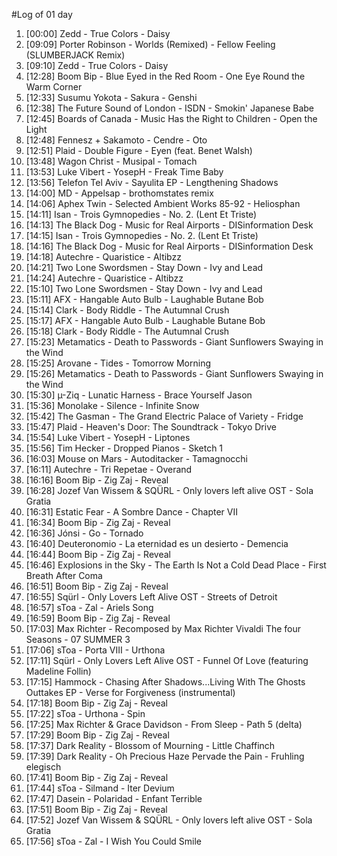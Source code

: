 #Log of 01 day

1. [00:00] Zedd - True Colors - Daisy
1. [09:09] Porter Robinson - Worlds (Remixed) - Fellow Feeling (SLUMBERJACK Remix)
1. [09:10] Zedd - True Colors - Daisy
1. [12:28] Boom Bip - Blue Eyed in the Red Room - One Eye Round the Warm Corner
1. [12:33] Susumu Yokota - Sakura - Genshi
1. [12:38] The Future Sound of London - ISDN - Smokin' Japanese Babe
1. [12:45] Boards of Canada - Music Has the Right to Children - Open the Light
1. [12:48] Fennesz + Sakamoto - Cendre - Oto
1. [12:51] Plaid - Double Figure - Eyen (feat. Benet Walsh)
1. [13:48] Wagon Christ - Musipal - Tomach
1. [13:53] Luke Vibert - YosepH - Freak Time Baby
1. [13:56] Telefon Tel Aviv - Sayulita EP - Lengthening Shadows
1. [14:00] MD - Appelsap - brothomstates remix
1. [14:06] Aphex Twin - Selected Ambient Works 85-92 - Heliosphan
1. [14:11] Isan - Trois Gymnopedies - No. 2. (Lent Et Triste)
1. [14:13] The Black Dog - Music for Real Airports - DISinformation Desk
1. [14:15] Isan - Trois Gymnopedies - No. 2. (Lent Et Triste)
1. [14:16] The Black Dog - Music for Real Airports - DISinformation Desk
1. [14:18] Autechre - Quaristice - Altibzz
1. [14:21] Two Lone Swordsmen - Stay Down - Ivy and Lead
1. [14:24] Autechre - Quaristice - Altibzz
1. [15:10] Two Lone Swordsmen - Stay Down - Ivy and Lead
1. [15:11] AFX - Hangable Auto Bulb - Laughable Butane Bob
1. [15:14] Clark - Body Riddle - The Autumnal Crush
1. [15:17] AFX - Hangable Auto Bulb - Laughable Butane Bob
1. [15:18] Clark - Body Riddle - The Autumnal Crush
1. [15:23] Metamatics - Death to Passwords - Giant Sunflowers Swaying in the Wind
1. [15:25] Arovane - Tides - Tomorrow Morning
1. [15:26] Metamatics - Death to Passwords - Giant Sunflowers Swaying in the Wind
1. [15:30] µ-Ziq - Lunatic Harness - Brace Yourself Jason
1. [15:36] Monolake - Silence - Infinite Snow
1. [15:42] The Gasman - The Grand Electric Palace of Variety - Fridge
1. [15:47] Plaid - Heaven's Door: The Soundtrack - Tokyo Drive
1. [15:54] Luke Vibert - YosepH - Liptones
1. [15:56] Tim Hecker - Dropped Pianos - Sketch 1
1. [16:03] Mouse on Mars - Autoditacker - Tamagnocchi
1. [16:11] Autechre - Tri Repetae - Overand
1. [16:16] Boom Bip - Zig Zaj - Reveal
1. [16:28] Jozef Van Wissem & SQÜRL - Only lovers left alive OST - Sola Gratia
1. [16:31] Estatic Fear - A Sombre Dance - Chapter VII
1. [16:34] Boom Bip - Zig Zaj - Reveal
1. [16:36] Jónsi - Go - Tornado
1. [16:40] Deuteronomio - La eternidad es un desierto - Demencia
1. [16:44] Boom Bip - Zig Zaj - Reveal
1. [16:46] Explosions in the Sky - The Earth Is Not a Cold Dead Place - First Breath After Coma
1. [16:51] Boom Bip - Zig Zaj - Reveal
1. [16:55] Sqürl - Only Lovers Left Alive OST - Streets of Detroit
1. [16:57] sToa - Zal - Ariels Song
1. [16:59] Boom Bip - Zig Zaj - Reveal
1. [17:03] Max Richter - Recomposed by Max Richter Vivaldi The four Seasons - 07 SUMMER 3
1. [17:06] sToa - Porta VIII - Urthona
1. [17:11] Sqürl - Only Lovers Left Alive OST - Funnel Of Love (featuring Madeline Follin)
1. [17:15] Hammock - Chasing After Shadows...Living With The Ghosts Outtakes EP - Verse for Forgiveness (instrumental)
1. [17:18] Boom Bip - Zig Zaj - Reveal
1. [17:22] sToa - Urthona - Spin
1. [17:25] Max Richter & Grace Davidson - From Sleep - Path 5 (delta)
1. [17:29] Boom Bip - Zig Zaj - Reveal
1. [17:37] Dark Reality - Blossom of Mourning - Little Chaffinch
1. [17:39] Dark Reality - Oh Precious Haze Pervade the Pain - Fruhling elegisch
1. [17:41] Boom Bip - Zig Zaj - Reveal
1. [17:44] sToa - Silmand - Iter Devium
1. [17:47] Dasein - Polaridad - Enfant Terrible
1. [17:51] Boom Bip - Zig Zaj - Reveal
1. [17:52] Jozef Van Wissem & SQÜRL - Only lovers left alive OST - Sola Gratia
1. [17:56] sToa - Zal - I Wish You Could Smile
